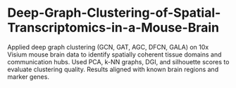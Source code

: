 # Deep-Graph-Clustering-of-Spatial-Transcriptomics-in-a-Mouse-Brain
Applied deep graph clustering (GCN, GAT, AGC, DFCN, GALA) on 10x Visium mouse brain data to identify spatially coherent tissue domains and communication hubs. Used PCA, k-NN graphs, DGI, and silhouette scores to evaluate clustering quality. Results aligned with known brain regions and marker genes.
